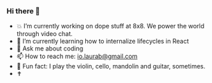 ### Hi there 👋

<!--
**Laurab-io/Laurab-io** is a ✨ _special_ ✨ repository because its `README.md` (this file) appears on your GitHub profile.
-->

- 💥 I’m currently working on dope stuff at 8x8. We power the world through video chat.
- 🌱 I’m currently learning how to internalize lifecycles in React 
- 🤩 Ask me about coding
- 📫 How to reach me: io.laurab@gmail.com
- 🎼 Fun fact: I play the violin, cello, mandolin and guitar, sometimes. 
- ✝️ 
